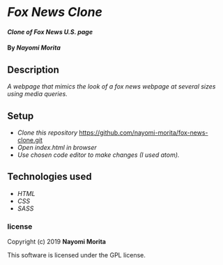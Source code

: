# _Fox News Clone_

#### _Clone of Fox News U.S. page_

#### By _**Nayomi Morita**_

## Description

_A webpage that mimics the look of a fox news webpage at several sizes using media queries._

## Setup

* _Clone this repository_
https://github.com/nayomi-morita/fox-news-clone.git
* _Open index.html in browser_
* _Use chosen code editor to make changes (I used atom)._

## Technologies used
* _HTML_
* _CSS_
* _SASS_

### license

Copyright (c) 2019 **Nayomi Morita**

This software is licensed under the GPL license.
